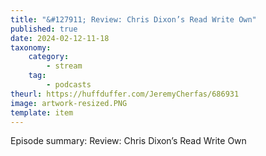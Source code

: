 ```yaml
---
title: "&#127911; Review: Chris Dixon’s Read Write Own"
published: true
date: 2024-02-12-11-18
taxonomy:
    category:
        - stream
    tag:
        - podcasts
theurl: https://huffduffer.com/JeremyCherfas/686931
image: artwork-resized.PNG
template: item
---
```


Episode summary: Review: Chris Dixon’s Read Write Own
